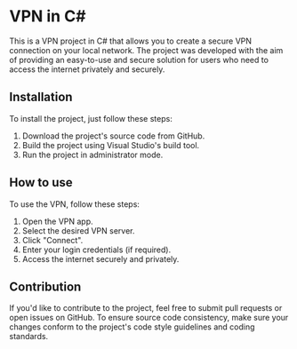 # VPN in C#

This is a VPN project in C# that allows you to create a secure VPN connection on your local network. The project was developed with the aim of providing an easy-to-use and secure solution for users who need to access the internet privately and securely.

## Installation

To install the project, just follow these steps:

1. Download the project's source code from GitHub.
2. Build the project using Visual Studio's build tool.
3. Run the project in administrator mode.

## How to use

To use the VPN, follow these steps:

1. Open the VPN app.
2. Select the desired VPN server.
3. Click "Connect".
4. Enter your login credentials (if required).
5. Access the internet securely and privately.

## Contribution

If you'd like to contribute to the project, feel free to submit pull requests or open issues on GitHub. To ensure source code consistency, make sure your changes conform to the project's code style guidelines and coding standards.
